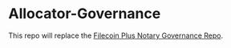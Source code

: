 # Allocator-Governance
This repo will replace the [Filecoin Plus Notary Governance Repo](https://github.com/filecoin-project/notary-governance).
